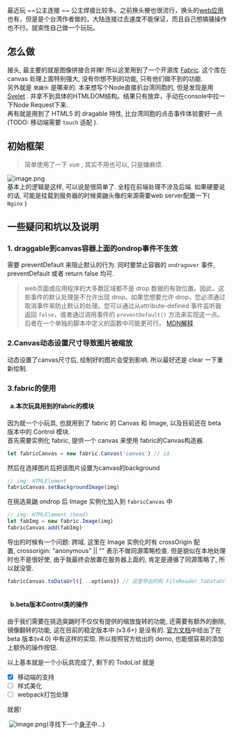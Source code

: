 最近玩 ~~公主连接 ~~ 公主焊接比较多。之前换头梗也很流行，换头的[web应用](http://kyaru-concat.now.sh/)也有，但是是个台湾作者做的，大陆连接过去速度不能保证，而且自己想搞骚操作也不行。就索性自己做一个玩玩。

## 怎么做
接头, 最主要的就是图像拼接合并辣! 所以这里用到了一个开源库 [Fabric](http://fabricjs.com/). 这个库在 canvas 处理上面特别强大, 没有你想不到的功能, 只有他们做不到的功能.<br />另外就是 `臭鼬头` 是哪来的. 本来想写个Node直接扒台湾同胞的, 但是发现是用 [Svelet](https://github.com/sveltejs/svelte) . 并拿不到具体的HTMLDOM结构。结果只有放弃，手动在console中拉一下Node Request下来.<br />再有就是用到了 HTML5 的 dragable 特性, 比台湾同胞的点击事件体验要好一点 (TODO: 移动端需要 `touch` 适配 ).


## 初始框架
> 简单使用了一下 vue , 其实不用也可以, 只是嫌麻烦.

![image.png](https://cdn.nlark.com/yuque/0/2020/png/122315/1590740946017-806faa73-d810-4b0a-9544-731292bad94f.png#align=left&display=inline&height=402&margin=%5Bobject%20Object%5D&name=image.png&originHeight=402&originWidth=550&size=21799&status=done&style=shadow&width=550)<br />基本上的逻辑是这样, 可以说是很简单了. 全程在前端处理不涉及后端. 如果硬要说的话, 可能是挂载到服务器的时候臭鼬头像的来源需要web server配置一下( `Nginx` )

## 一些疑问和坑以及说明

### 1. draggable到canvas容器上面的ondrop事件不生效
需要 preventDefault 来阻止默认的行为. 同时要禁止容器的 `ondragover` 事件, preventDefault 或者 return false 均可.
> web页面或应用程序的大多数区域都不是 drop 数据的有效位置。因此，这些事件的默认处理是不允许出现 drop。如果您想要允许 drop，您必须通过取消事件来防止默认的处理。您可以通过从attribute-defined 事件监听器返回 `false`，或者通过调用事件的 `preventDefault()` 方法来实现这一点。后者在一个单独的脚本中定义的函数中可能更可行。
> [MDN解释](https://developer.mozilla.org/zh-CN/docs/Web/API/HTML_Drag_and_Drop_API/Drag_operations#droptargets)


### 2.Canvas动态设置尺寸导致图片被缩放
动态设置了canvas尺寸后, 绘制好的图片会受到影响. 所以最好还是 clear 一下重新绘制.

### 3.fabric的使用

####   a.本次玩具用到的fabric的模块
因为就一个小玩具, 也就用到了 fabric 的 Canvas 和 Image, 以及目前还在 beta 版本中的 Control 模块.<br />首先需要实例化 fabric, 提供一个 canvas 来使用 fabric的Canvas构造器.
```javascript
let fabricCanvas = new fabric.Canvas('canvas') // id
```
然后在选择图片后把该图片设置为canvas的background
```javascript
// img: HTMLElement
fabricCanvas.setBackgroundImage(img)
```
在挑选臭鼬 ondrop 后 Image 实例化加入到 `fabricCanvas` 中
```javascript
// img: HTMLElement (head)
let fabImg = new fabric.Image(img)
fabricCanvas.add(fabImg)
```
导出的时候有一个问题: 跨域. 这里在 Image 实例化时有 crossOrigin 配置, crossorigin: "anonymous" || "" 表示不做同源策略检查. 但是貌似在本地处理时也不是很好使, 由于我最终会放置在服务器上面的, 肯定是遵循了同源策略了, 所以就没管.
```javascript
fabricCanvas.toDataUrl({...options}) // 这里导出的和 FileReader.toDataUrl 相同, 为文件url.
																		 // 所以需要用到a标签来进行下载
```

####   b.beta版本Control类的操作
由于我们需要在挑选臭鼬时不仅仅有提供的缩放旋转的功能, 还需要有额外的删除, 镜像翻转的功能, 这在目前的稳定版本中 (v3.6+) 是没有的. [官方文档](http://fabricjs.com/custom-control-render)中给出了在 beta 版本(v4.0) 中有这样的实现. 所以按照官方给出的 demo, 也能很容易的添加上额外的操作按钮.


以上基本就是一个小玩具完成了, 剩下的 TodoList 就是

- [x] 移动端的支持
- [ ] 样式美化
- [ ] webpack打包处理

就酱!



 ![image.png](https://cdn.nlark.com/yuque/0/2020/png/122315/1590744583447-f2e15bf4-336e-48a1-a127-5a7d5f537e01.png#align=left&display=inline&height=56&margin=%5Bobject%20Object%5D&name=image.png&originHeight=222&originWidth=206&size=27241&status=done&style=none&width=52)(寻找下一个[身子](http://www.marunhao.cn/kyaru/)中...)

